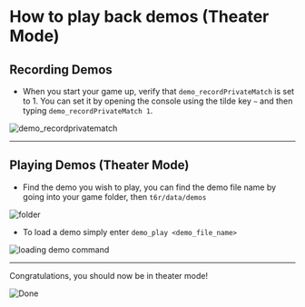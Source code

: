 # How to play back demos (Theater Mode)

## Recording Demos

* When you start your game up, verify that `demo_recordPrivateMatch` is set to 1. You can set it by opening the console using the tilde key ```~```  and then typing ```demo_recordPrivateMatch 1```.

![demo_recordprivatematch](https://i.imgur.com/e1RBQ2X.png)

---

## Playing Demos (Theater Mode)

* Find the demo you wish to play, you can find the demo file name by going into your game folder, then `t6r/data/demos`

![folder](https://i.imgur.com/0pI469u.png)

* To load a demo simply enter `demo_play <demo_file_name>`

![loading demo command](https://i.imgur.com/rzgnaZR.png)

---

Congratulations, you should now be in theater mode!

![Done](https://i.imgur.com/JyKefNT.jpg)
